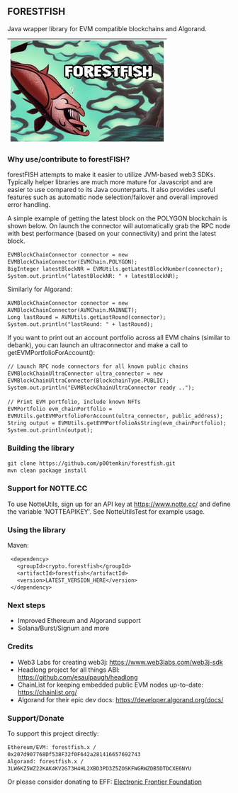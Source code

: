 ## FORESTFISH

Java wrapper library for EVM compatible blockchains and Algorand.

| ![alt text](https://github.com/p00temkin/forestfish/blob/master/img/forestfishto.png?raw=true) |
| :--: |

### Why use/contribute to forestFISH?

forestFISH attempts to make it easier to utilize JVM-based web3 SDKs. Typically helper libraries are much more mature for Javascript and are easier to use compared to its Java counterparts. It also provides useful features such as automatic node selection/failover and overall improved error handling.

A simple example of getting the latest block on the POLYGON blockchain is shown below. On launch the connector will automatically grab the RPC node with best performance (based on your connectivity) and print the latest block.

   ```
   EVMBlockChainConnector connector = new EVMBlockChainConnector(EVMChain.POLYGON);
   BigInteger latestBlockNR = EVMUtils.getLatestBlockNumber(connector);
   System.out.println("latestBlockNR: " + latestBlockNR);
   ```

Similarly for Algorand:

   ```
   AVMBlockChainConnector connector = new AVMBlockChainConnector(AVMChain.MAINNET);
   Long lastRound = AVMUtils.getLastRound(connector);
   System.out.println("lastRound: " + lastRound);
   ```
   
If you want to print out an account portfolio across all EVM chains (similar to debank), you can launch an ultraconnector and make a call to getEVMPortfolioForAccount():

   ```
  // Launch RPC node connectors for all known public chains
  EVMBlockChainUltraConnector ultra_connector = new EVMBlockChainUltraConnector(BlockchainType.PUBLIC);
  System.out.println("EVMBlockChainUltraConnector ready .."); 

  // Print EVM portfolio, include known NFTs
  EVMPortfolio evm_chainPortfolio = EVMUtils.getEVMPortfolioForAccount(ultra_connector, public_address);
  String output = EVMUtils.getEVMPortfolioAsString(evm_chainPortfolio);
  System.out.println(output);
   ```

### Building the library

   ```
   git clone https://github.com/p00temkin/forestfish.git
   mvn clean package install
   ```

### Support for NOTTE.CC

To use NotteUtils, sign up for an API key at https://www.notte.cc/ and define the variable 'NOTTEAPIKEY'. See NotteUtilsTest for example usage.


### Using the library

Maven:

   ```
	<dependency>
	  <groupId>crypto.forestfish</groupId>
	  <artifactId>forestfish</artifactId>
	  <version>LATEST_VERSION_HERE</version>
	</dependency>
   ```
   
### Next steps
- Improved Ethereum and Algorand support
- Solana/Burst/Signum and more

### Credits
- Web3 Labs for creating web3j: https://www.web3labs.com/web3j-sdk
- Headlong project for all things ABI: https://github.com/esaulpaugh/headlong
- ChainList for keeping embedded public EVM nodes up-to-date: https://chainlist.org/
- Algorand for their epic dev docs: https://developer.algorand.org/docs/

### Support/Donate

To support this project directly:

   ```
   Ethereum/EVM: forestfish.x / 0x207d907768Df538F32f0F642a281416657692743
   Algorand: forestfish.x / 3LW6KZ5WZ22KAK4KV2G73H4HL2XBD3PD3Z5ZOSKFWGRWZDB5DTDCXE6NYU
   ```

Or please consider donating to EFF:
[Electronic Frontier Foundation](https://supporters.eff.org/donate)
